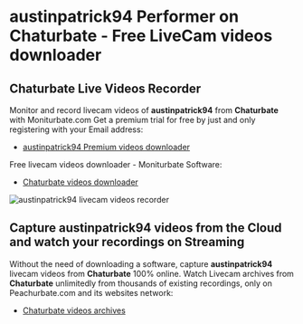 # austinpatrick94 Performer on Chaturbate - Free LiveCam videos downloader

## Chaturbate Live Videos Recorder

Monitor and record livecam videos of **austinpatrick94** from **Chaturbate** with Moniturbate.com
Get a premium trial for free by just and only registering with your Email address:
* [austinpatrick94 Premium videos downloader](https://moniturbate.com/request-demo-licence-key.html)

Free livecam videos downloader - Moniturbate Software:
* [Chaturbate videos downloader](https://moniturbate.com/moniturbate-download-software.html)

![austinpatrick94 livecam videos recorder](https://peachurnet.com/templates/moniturbate-software.png)


## Capture austinpatrick94 videos from the Cloud and watch your recordings on Streaming

Without the need of downloading a software, capture **austinpatrick94** livecam videos from **Chaturbate** 100% online.
Watch Livecam archives from **Chaturbate** unlimitedly from thousands of existing recordings, only on Peachurbate.com and its websites network:
* [Chaturbate videos archives](https://peachurnet.com/)